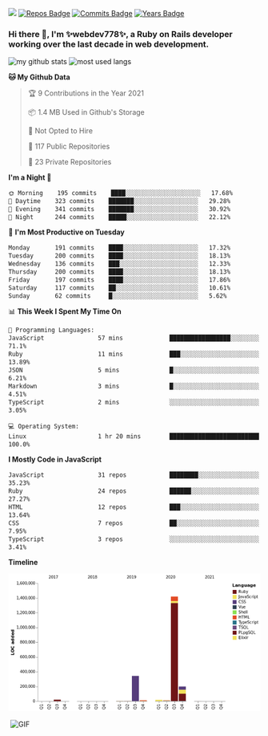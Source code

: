 ![](https://visitor-badge.glitch.me/badge?page_id=webdev778.webdev778)
[![Repos Badge](https://badges.pufler.dev/repos/webdev778)](https://badges.pufler.dev)
[![Commits Badge](https://badges.pufler.dev/commits/monthly/webdev778)](https://badges.pufler.dev)
[![Years Badge](https://badges.pufler.dev/years/webdev778)](https://badges.pufler.dev)
### Hi there 👋, I'm ✨webdev778✨, a Ruby on Rails developer working over the last decade in web development.


![my github stats](https://github-readme-stats.vercel.app/api?username=webdev778&show_icons=true&theme=tokyonight&line_height=27)
![most used langs](https://github-readme-stats.vercel.app/api/top-langs/?username=webdev778&hide=css,html&theme=tokyonight)

<!--START_SECTION:waka-->
**🐱 My Github Data** 

> 🏆 9 Contributions in the Year 2021
 > 
> 📦 1.4 MB Used in Github's Storage 
 > 
> 🚫 Not Opted to Hire
 > 
> 📜 117 Public Repositories 
 > 
> 🔑 23 Private Repositories  
 > 
**I'm a Night 🦉** 

```text
🌞 Morning    195 commits    ████░░░░░░░░░░░░░░░░░░░░░   17.68% 
🌆 Daytime    323 commits    ███████░░░░░░░░░░░░░░░░░░   29.28% 
🌃 Evening    341 commits    ███████░░░░░░░░░░░░░░░░░░   30.92% 
🌙 Night      244 commits    █████░░░░░░░░░░░░░░░░░░░░   22.12%

```
📅 **I'm Most Productive on Tuesday** 

```text
Monday       191 commits    ████░░░░░░░░░░░░░░░░░░░░░   17.32% 
Tuesday      200 commits    ████░░░░░░░░░░░░░░░░░░░░░   18.13% 
Wednesday    136 commits    ███░░░░░░░░░░░░░░░░░░░░░░   12.33% 
Thursday     200 commits    ████░░░░░░░░░░░░░░░░░░░░░   18.13% 
Friday       197 commits    ████░░░░░░░░░░░░░░░░░░░░░   17.86% 
Saturday     117 commits    ██░░░░░░░░░░░░░░░░░░░░░░░   10.61% 
Sunday       62 commits     █░░░░░░░░░░░░░░░░░░░░░░░░   5.62%

```


📊 **This Week I Spent My Time On** 

```text
💬 Programming Languages: 
JavaScript               57 mins             █████████████████░░░░░░░░   71.1% 
Ruby                     11 mins             ███░░░░░░░░░░░░░░░░░░░░░░   13.89% 
JSON                     5 mins              █░░░░░░░░░░░░░░░░░░░░░░░░   6.21% 
Markdown                 3 mins              █░░░░░░░░░░░░░░░░░░░░░░░░   4.51% 
TypeScript               2 mins              ░░░░░░░░░░░░░░░░░░░░░░░░░   3.05%

💻 Operating System: 
Linux                    1 hr 20 mins        █████████████████████████   100.0%

```

**I Mostly Code in JavaScript** 

```text
JavaScript               31 repos            ████████░░░░░░░░░░░░░░░░░   35.23% 
Ruby                     24 repos            ██████░░░░░░░░░░░░░░░░░░░   27.27% 
HTML                     12 repos            ███░░░░░░░░░░░░░░░░░░░░░░   13.64% 
CSS                      7 repos             ██░░░░░░░░░░░░░░░░░░░░░░░   7.95% 
TypeScript               3 repos             ░░░░░░░░░░░░░░░░░░░░░░░░░   3.41%

```


**Timeline**

![Chart not found](https://raw.githubusercontent.com/webdev778/webdev778/master/charts/bar_graph.png) 


<!--END_SECTION:waka-->

<img align="right" alt="GIF" src="https://github.com/webdev778/webdev778/blob/main/code.gif?raw=true" width="500" height="320" />

<!--
**webdev778/webdev778** is a ✨ _special_ ✨ repository because its `README.md` (this file) appears on your GitHub profile.

Here are some ideas to get you started:

- 🔭 I’m currently working on ...
- 🌱 I’m currently learning ...
- 👯 I’m looking to collaborate on ...
- 🤔 I’m looking for help with ...
- 💬 Ask me about ...
- 📫 How to reach me: ...
- 😄 Pronouns: ...
- ⚡ Fun fact: ...
-->

